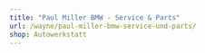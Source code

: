 ```yaml
---
title: "Paul Miller BMW - Service & Parts"
url: /wayne/paul-miller-bmw-service-und-parts/
shop: Autowerkstatt
---
```

